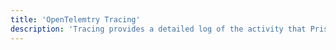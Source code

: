 ```yaml
---
title: 'OpenTelemtry Tracing'
description: 'Tracing provides a detailed log of the activity that Prisma Client carries out, at an operation level, including the time taken to execute each query.'
---
```


<!-- Content of the page -->
